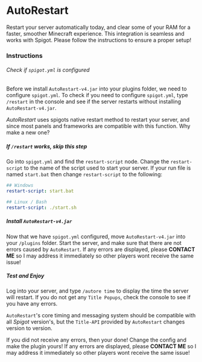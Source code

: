 # AutoRestart
Restart your server automatically today, and clear some of your RAM for a faster, smoother Minecraft experience. This integration is seamless and works with Spigot. Please follow the instructions to ensure a proper setup!
### Instructions

###### Check if `spigot.yml` is configured
Before we install `AutoRestart-v4.jar` into your plugins folder, we need to configure `spigot.yml`. To check if you need to configure `spigot.yml`, type `/restart` in the console and see if the server restarts without installing `AutoRestart-v4.jar`. 

_AutoRestart_ uses spigots native restart method to restart your server, and since most panels and frameworks are compatible with this function. Why make a new one?

##### If `/restart` works, skip this step
Go into `spigot.yml` and find the `restart-script` node. Change the `restart-script` to the name of the script used to start your server. If your run file is named `start.bat` then change `restart-script` to the following:
```yaml
## Windows
restart-script: start.bat
```
```yaml
## Linux / Bash
restart-script: ./start.sh
```

##### Install `AutoRestart-v4.jar`
Now that we have `spigot.yml` configured, move `AutoRestart-v4.jar` into your `/plugins` folder. Start the server, and make sure that there are not errors caused by `AutoRestart`. If any errors are displayed, please **CONTACT ME** so I may address it immediately so other players wont receive the same issue!

##### Test and Enjoy
Log into your server, and type `/autore time` to display the time the server will restart. If you do not get any `Title Popups`, check the console to see if you have any errors.

`AutoRestart`'s core timing and messaging system should be compatible with all _Spigot_ version's, but the `Title-API` provided by `AutoRestart` changes version to version.

If you did not receive any errors, then your done! Change the config and make the plugin yours! If any errors are displayed, please **CONTACT ME** so I may address it immediately so other players wont receive the same issue!